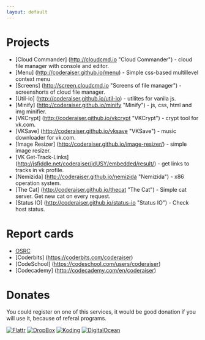 ```yaml
---
layout: default
---
```

Projects
=====================

- [Cloud Commander]     (http://cloudcmd.io "Cloud Commander") - cloud file manager with console and editor.
- [Menu]                (http://coderaiser.github.io/menu) - Simple css-based multillevel context menu
- [Screens]             (http://screen.cloudcmd.io "Screens of file manager") - screenshorts of cloud file manager.
- [Util-io]             (http://coderaiser.github.io/util-io) - utilites for vanila js.
- [Minify]              (http://coderaiser.github.io/minify "Minify") - js, css, html and img minifier.
- [VKCrypt]             (http://coderaiser.github.io/vkcrypt "VKCrypt") - crypt tool for vk.com.
- [VKSave]              (http://coderaiser.github.io/vksave "VKSave") - music downloader for vk.com.
- [Image Resizer]       (http://coderaiser.github.io/image-resizer/) - simple image resizer.
- [VK Get-Track-Links]  (http://jsfiddle.net/coderaiser/jdUSY/embedded/result/) - get links to tracks in vk profile.
- [Nemizida]            (http://coderaiser.github.io/nemizida "Nemizida") - x86 operation system.
- [The Cat]             (http://coderaiser.github.io/thecat "The Cat") - Simple cat server. Get new cat on every request.
- [Status IO]           (http://coderaiser.github.io/status-io "Status IO") - Check host status.

Report cards
=====================
- [OSRC](http://osrc.dfm.io/coderaiser "Open Source Report Cards")
- [Coderbits]           (https://coderbits.com/coderaiser)
- [CodeSchool]          (https://codeschool.com/users/coderaiser)
- [Codecademy]          (http://codecademy.com/en/coderaiser)

Donates
=====================
You could register on one of this services, it would be good donation 
if you will use it, because of referal programs.

[![Flattr][FlattrIMG]][FlattrURL]
[![DropBox][DropBoxIMG]][DropBoxURL]
[![Koding][KodingIMG]][KodingURL]
[![DigitalOcean][DigitalOceanIMG]][DigitalOceanURL]

[FlattrIMG]:                http://api.flattr.com/button/flattr-badge-large.png
[DropBoxIMG]:               https://dt8kf6553cww8.cloudfront.net/static/images/favicon-vflonlsct.ico
[KodingIMG]:                https://koding.com/a/images/favicon.ico
[DigitalOceanIMG]:          https://www.digitalocean.com/favicon.ico

[FlattrURL]:                https://flattr.com/submit/auto?user_id=coderaiser&url=github.com/coderaiser/coderaiser.github.io&title=coderaiser.github.io&language=&tags=github&category=everything "Flattr"
[DropBoxURL]:               http://db.tt/CaAl1f3D "DropBox"
[KodingURL]:                https://koding.com/R/cloudcmd "Koding"
[DigitalOceanURL]:          https://www.digitalocean.com/?refcode=331c4947c5df "Digital Ocean"
